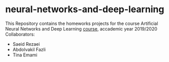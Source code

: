 # neural-networks-and-deep-learning
This Repository contains the homeworks projects for the course Artificial Neural Networks and Deep Learning [course](http://chrome.ws.dei.polimi.it/index.php?title=Artificial_Neural_Networks_and_Deep_Learning), accademic year 2019/2020
Collaborators:
* Saeid Rezaei
* Abdolvakil Fazli
* Tina Emami
